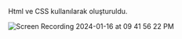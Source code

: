 Html ve CSS kullanılarak oluşturuldu.
 
![Screen Recording 2024-01-16 at 09 41 56 22 PM](https://github.com/bayrambukri/Pizza/assets/151443293/df05c4c2-ea80-450e-a75b-40facc92a54f)
